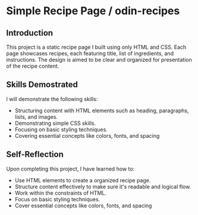 # Simple Recipe Page / odin-recipes

## Introduction
This project is a static recipe page I built using only HTML and CSS. Each page showcases recipes, each featuring title, list of ingredients, and instructions. The design is aimed to be clear and organized for presentation of the recipe content.

## Skills Demostrated
I will demonstrate the following skills:
 - Structuring content with HTML elements such as heading, paragraphs, lists, and images. 
 - Demonstrating simple CSS skills.
 - Focusing on basic styling techniques.
 - Covering essential concepts like colors, fonts, and spacing



## Self-Reflection
Upon completing this project, I have learned how to:
 - Use HTML elements to create a organized recipe page.
 - Structure content effectively to make sure it's readable and logical flow.
 - Work within the constraints of HTML.
 - Focus on basic styling techniques.
 - Cover essential concepts like colors, fonts, and spacing